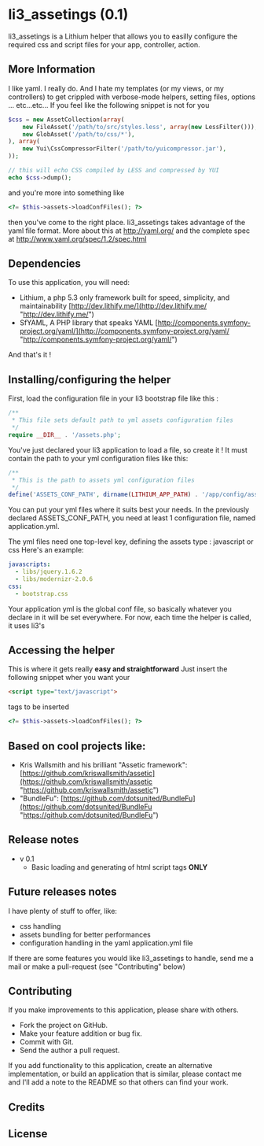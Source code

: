 li3_assetings (0.1)
===========

li3_assetings is a Lithium helper that allows you to easilly configure the required css and script files for your app, controller, action.

More Information
----------------
I like yaml. I really do. And I hate my templates (or my views, or my controllers) to get crippled with verbose-mode helpers, setting files, options ... etc...etc...
If you feel like the following snippet is not for you

``` php
$css = new AssetCollection(array(
    new FileAsset('/path/to/src/styles.less', array(new LessFilter())),
    new GlobAsset('/path/to/css/*'),
), array(
    new Yui\CssCompressorFilter('/path/to/yuicompressor.jar'),
));

// this will echo CSS compiled by LESS and compressed by YUI
echo $css->dump();
```
and you're more into something like
``` php
<?= $this->assets->loadConfFiles(); ?>
```
then you've come to the right place.
li3_assetings takes advantage of the yaml file format. More about this at http://yaml.org/ and the complete spec at http://www.yaml.org/spec/1.2/spec.html

Dependencies
----------------

To use this application, you will need:

* Lithium, a php 5.3 only framework built for speed, simplicity, and maintainability	[http://dev.lithify.me/](http://dev.lithify.me/ "http://dev.lithify.me/")
* SfYAML, A PHP library that speaks YAML [http://components.symfony-project.org/yaml/](http://components.symfony-project.org/yaml/ "http://components.symfony-project.org/yaml/")

And that's it !

Installing/configuring the helper
----------------

First, load the configuration file in your li3 bootstrap file like this :

``` php
/**
 * This file sets default path to yml assets configuration files
 */
require __DIR__ . '/assets.php';
```

You've just declared your li3 application to load a file, so create it !
It must contain the path to your yml configuration files like this:

``` php
/**
 * This is the path to assets yml configuration files
 */
define('ASSETS_CONF_PATH', dirname(LITHIUM_APP_PATH) . '/app/config/assets');
```

You can put your yml files where it suits best your needs.
In the previously declared ASSETS_CONF_PATH, you need at least 1 configuration file, named application.yml.

The yml files need one top-level key, defining the assets type : javascript or css
Here's an example:

``` yml
javascripts:
  - libs/jquery.1.6.2
  - libs/modernizr-2.0.6
css:
  - bootstrap.css

```
Your application yml is the global conf file, so basically whatever you declare in it will be set everywhere.
For now, each time the helper is called, it uses li3's 

Accessing the helper
----------------

This is where it gets really **easy and straightforward**
Just insert the following snippet wher you want your 
``` html 
<script type="text/javascript">
```
tags to be inserted
``` php
<?= $this->assets->loadConfFiles(); ?>
```	

Based on cool projects like:
----------------

* Kris Wallsmith and his brilliant "Assetic framework": [https://github.com/kriswallsmith/assetic](https://github.com/kriswallsmith/assetic "https://github.com/kriswallsmith/assetic")
* "BundleFu": [https://github.com/dotsunited/BundleFu](https://github.com/dotsunited/BundleFu "https://github.com/dotsunited/BundleFu")

Release notes
----------------
* v 0.1
	* Basic loading and generating of html script tags **ONLY**

Future releases notes
----------------
I have plenty of stuff to offer, like:
* css handling
* assets bundling for better performances
* configuration handling in the yaml application.yml file

If there are some features you would like li3_assetings to handle, send me a mail or make a pull-request (see "Contributing" below)

Contributing
----------------

If you make improvements to this application, please share with others.

* Fork the project on GitHub.
* Make your feature addition or bug fix.
* Commit with Git.
* Send the author a pull request.

If you add functionality to this application, create an alternative implementation, or build an application that is similar, please contact me and I'll add a note to the README so that others can find your work.

Credits
----------------


License
----------------
